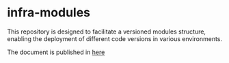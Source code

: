 # infra-modules
This repository is designed to facilitate a versioned modules structure, enabling the deployment of different code versions in various environments.

The document is published in [here](https://github.mpi-internal.com/global-martech/infra-live/blob/master/README.md)
